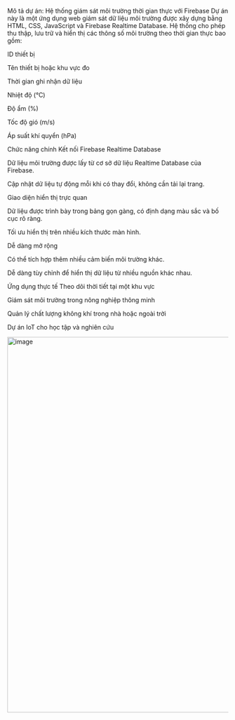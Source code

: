 Mô tả dự án: Hệ thống giám sát môi trường thời gian thực với Firebase
Dự án này là một ứng dụng web giám sát dữ liệu môi trường được xây dựng bằng HTML, CSS, JavaScript và Firebase Realtime Database.
Hệ thống cho phép thu thập, lưu trữ và hiển thị các thông số môi trường theo thời gian thực bao gồm:

ID thiết bị

Tên thiết bị hoặc khu vực đo

Thời gian ghi nhận dữ liệu

Nhiệt độ (°C)

Độ ẩm (%)

Tốc độ gió (m/s)

Áp suất khí quyển (hPa)

Chức năng chính
Kết nối Firebase Realtime Database

Dữ liệu môi trường được lấy từ cơ sở dữ liệu Realtime Database của Firebase.

Cập nhật dữ liệu tự động mỗi khi có thay đổi, không cần tải lại trang.

Giao diện hiển thị trực quan

Dữ liệu được trình bày trong bảng gọn gàng, có định dạng màu sắc và bố cục rõ ràng.

Tối ưu hiển thị trên nhiều kích thước màn hình.

Dễ dàng mở rộng

Có thể tích hợp thêm nhiều cảm biến môi trường khác.

Dễ dàng tùy chỉnh để hiển thị dữ liệu từ nhiều nguồn khác nhau.

Ứng dụng thực tế
Theo dõi thời tiết tại một khu vực

Giám sát môi trường trong nông nghiệp thông minh

Quản lý chất lượng không khí trong nhà hoặc ngoài trời

Dự án IoT cho học tập và nghiên cứu

<img width="1914" height="857" alt="image" src="https://github.com/user-attachments/assets/0b7980bc-651b-473c-a3c9-2c86fe21e6a7" />
